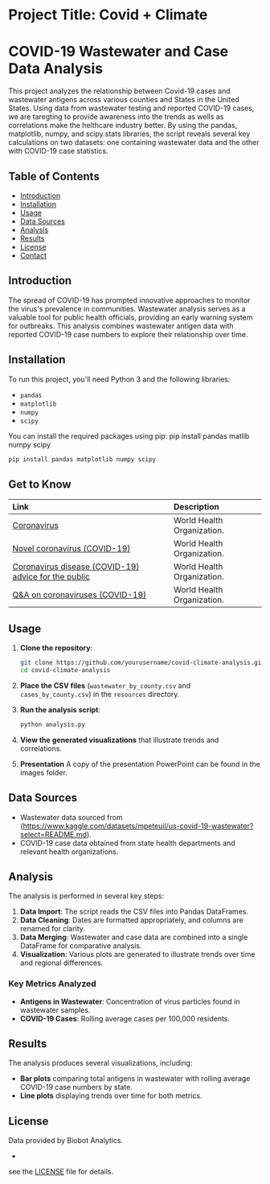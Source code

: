 # Project Title: Covid + Climate

# COVID-19 Wastewater and Case Data Analysis

This project analyzes the relationship between Covid-19 cases and wastewater antigens across various counties and States in the United States. Using data from wastewater testing and reported COVID-19 cases, we are taregting to provide awareness into the trends as wells as correlations make the helthcare industry better.
 By using the pandas, matplotlib, numpy, and scipy.stats libraries, the script reveals several key calculations on two datasets: one containing wastewater data and the other with COVID-19 case statistics.

## Table of Contents

- [Introduction](#introduction)
- [Installation](#installation)
- [Usage](#usage)
- [Data Sources](#data-sources)
- [Analysis](#analysis)
- [Results](#results)
- [License](#license)
- [Contact](#contact)

## Introduction

The spread of COVID-19 has prompted innovative approaches to monitor the virus's prevalence in communities. Wastewater analysis serves as a valuable tool for public health officials, providing an early warning system for outbreaks. This analysis combines wastewater antigen data with reported COVID-19 case numbers to explore their relationship over time.

## Installation

To run this project, you'll need Python 3 and the following libraries:

- `pandas`
- `matplotlib`
- `numpy`
- `scipy`

You can install the required packages using pip:
pip install pandas matlib numpy scipy

```bash
pip install pandas matplotlib numpy scipy
```


## Get to Know

| Link  | Description  |
|:------|:-------------|
| [Coronavirus](https://www.who.int/health-topics/coronavirus) | World Health Organization. |
| [Novel coronavirus (COVID-19)](https://www.who.int/emergencies/diseases/novel-coronavirus-2019) | World Health Organization. |
| [Coronavirus disease (COVID-19) advice for the public](https://www.who.int/emergencies/diseases/novel-coronavirus-2019/advice-for-public) | World Health Organization. |
| [Q&amp;A on coronaviruses (COVID-19)](https://www.who.int/news-room/q-a-detail/q-a-coronaviruses) | World Health Organization. |

## Usage

1. **Clone the repository**:
    ```bash
    git clone https://github.com/yourusername/covid-climate-analysis.git
    cd covid-climate-analysis
    ```

2. **Place the CSV files** (`wastewater_by_county.csv` and `cases_by_county.csv`) in the `resources` directory.

3. **Run the analysis script**:
    ```bash
    python analysis.py
    ```

4. **View the generated visualizations** that illustrate trends and correlations.

5. **Presentation** A copy of the presentation PowerPoint can be found in the images folder.

## Data Sources

- Wastewater data sourced from (https://www.kaggle.com/datasets/mpeteuil/us-covid-19-wastewater?select=README.md).
- COVID-19 case data obtained from state health departments and relevant health organizations.

## Analysis

The analysis is performed in several key steps:

1. **Data Import**: The script reads the CSV files into Pandas DataFrames.
2. **Data Cleaning**: Dates are formatted appropriately, and columns are renamed for clarity.
3. **Data Merging**: Wastewater and case data are combined into a single DataFrame for comparative analysis.
4. **Visualization**: Various plots are generated to illustrate trends over time and regional differences.

### Key Metrics Analyzed

- **Antigens in Wastewater**: Concentration of virus particles found in wastewater samples.
- **COVID-19 Cases**: Rolling average cases per 100,000 residents.

## Results

The analysis produces several visualizations, including:

- **Bar plots** comparing total antigens in wastewater with rolling average COVID-19 case numbers by state.
- **Line plots** displaying trends over time for both metrics.

## License

Data provided by Biobot Analytics.
































-
see the [LICENSE](LICENSE) file for details.